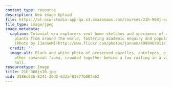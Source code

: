 ```yaml
---
content_type: resource
description: New image Upload
file: https://ol-ocw-studio-app-qa.s3.amazonaws.com/courses/21h-968j-nature-environment-and-empire-spring-2010/3586c63b824130d2632a83e77b087a62_21h-968js10.jpg
file_type: image/jpeg
image_metadata:
  caption: Colonial-era explorers sent home sketches and specimens of animals and
    plants from around the world, fostering academic enquiry and popular interest.
    (Photo by [JanneM](http://www.flickr.com/photos/jannem/4999467911/) on Flickr.)
  credit: ''
  image-alt: Black and white photo of preserved gazelles, antelopes, giraffes, and
    other savannah fauna, crowded together behind a low railing in a vast gallery
    hall.
resourcetype: Image
title: 21h-968js10.jpg
uid: 3586c63b-8241-30d2-632a-83e77b087a62
---
```

